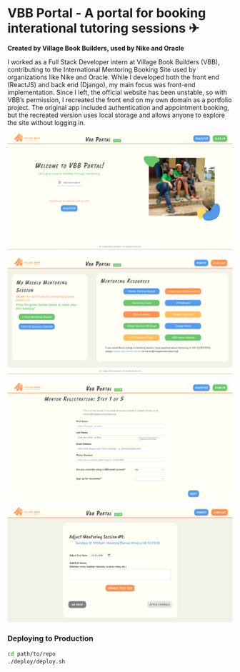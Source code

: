 # VBB Portal - A portal for booking interational tutoring sessions ✈

**Created by Village Book Builders, used by Nike and Oracle**

I worked as a Full Stack Developer intern at Village Book Builders (VBB), contributing to the International Mentoring Booking Site used by organizations like Nike and Oracle. While I developed both the front end (ReactJS) and back end (Django), my main focus was front-end implementation. Since I left, the official website has been unstable, so with VBB’s permission, I recreated the front end on my own domain as a portfolio project. The original app included authentication and appointment booking, but the recreated version uses local storage and allows anyone to explore the site without logging in.

![Home Screenshot](./README-assets/README-home-screenshot.png)

![Dashboard Screenshot](./README-assets/README-dashboard-screenshot.png)

![Registration Screenshot](./README-assets/README-registration-screenshot.png)

![Edit Session Screenshot](./README-assets/README-edit-session-screenshot.png)

### Deploying to Production

```bash
cd path/to/repo
./deploy/deploy.sh
```
